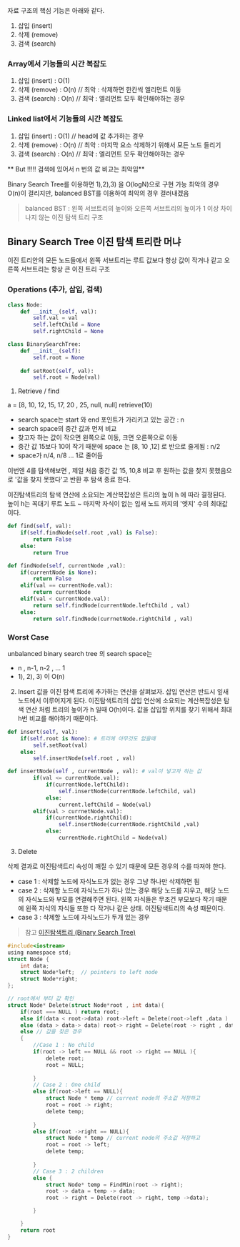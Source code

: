 자료 구조의 핵심 기능은 아래와 같다. 
1) 삽입 (insert)
2) 삭제 (remove)
3) 검색 (search)

### Array에서 기능들의 시간 복잡도 
1) 삽입 (insert) : O(1) 
2) 삭제 (remove) : O(n) // 최악 : 삭제하면 한칸씩 엘리먼트 이동
3) 검색 (search) : O(n) // 최악 : 엘리먼트 모두 확인해야하는 경우

### Linked list에서 기능들의 시간 복잡도 
1) 삽입 (insert) : O(1) // head에 값 추가하는 경우
2) 삭제 (remove) : O(n) // 최악 : 마지막 요소 삭제하기 위해서 모든 노드 들리기
3) 검색 (search) : O(n) // 최악 : 엘리먼트 모두 확인해야하는 경우

** But !!!!! 검색에 있어서 n 번의 값 비교는 최악임** 

Binary Search Tree를 이용하면 1),2),3) 을 O(logN)으로 구현 가능
최악의 경우 O(n)이 걸리지만, balanced BST를 이용하여 최악의 경우 걸러내겠음 
> balanced BST : 왼쪽 서브트리의 높이와 오른쪽 서브트리의 높이가 1 이상 차이나지 않는 이진 탐색 트리 구조 

## Binary Search Tree 이진 탐색 트리란 머냐

이진 트리안의 모든 노드들에서 왼쪽 서브트리는 루트 값보다 항상 값이 작거나 같고 오른쪽 서브트리는 항상 큰 이진 트리 구조

### Operations (추가, 삽입, 검색)

```py
class Node:
    def __init__(self, val):
        self.val = val
        self.leftChild = None
        self.rightChild = None

class BinarySearchTree:
    def __init__(self):
        self.root = None
    
    def setRoot(self, val):
        self.root = Node(val)
```


1) Retrieve / find

a = [8, 10, 12, 15, 17, 20 , 25, null, null]
retrieve(10)
- search space는 start 와 end 포인트가 가리키고 있는 공간 : n
- search space의 중간 값과 먼저 비교 
- 찾고자 하는 값이 작으면 왼쪽으로 이동, 크면 오른쪽으로 이동
- 중간 값 15보다 10이 작기 때문에 space 는 [8, 10 ,12] 로 반으로 줄게됨 : n/2
- space가 n/4, n/8 ... 1로 줄어듬

이번엔 4를 탐색해보면 , 제일 처음 중간 값 15, 10,8 비교 후 원하는 값을 찾지 못했음으로 '값을 찾지 못했다'고 반환 후 탐색 종료 한다. 

이진탐색트리의 탐색 연산에 소요되는 계산복잡성은 트리의 높이 h 에 따라 결정된다. 
높이 h는 꼭대기 루트 노드 ~ 마지막 자식이 없는 입새 노드 까지의 '엣지' 수의 최대값이다. 

```py
def find(self, val):
    if(self.findNode(self.root ,val) is False):
        return False
    else:
        return True

def findNode(self, currentNode ,val):
    if(currentNode is None):
        return False
    elif(val == currentNode.val):
        return currentNode
    elif(val < currentNode.val):
        return self.findNode(currentNode.leftChild , val)
    else:
        return self.findNode(currnetNode.rightChild , val)
```

### Worst Case
unbalanced binary search tree 의 search space는 
- n , n-1, n-2 , ... 1
- 1), 2), 3) 이 O(n)

2) Insert
값을 이진 탐색 트리에 추가하는 연산을 살펴보자. 삽입 연산은 반드시 잎새노드에서 이루어지게 된다. 
이진탐색트리의 삽입 연산에 소요되는 계산복잡성은 탐색 연산 처럼 트리의 높이가 h 일때 O(h)이다. 값을 삽입할 위치를 찾기 위해서 최대 h번 비교를 해야하기 때문이다. 

```py
def insert(self, val):
    if(self.root is None): # 트리에 아무것도 없을때
        self.setRoot(val) 
    else:
        self.insertNode(self.root , val)

def insertNode(self , currentNode , val): # val이 넣고자 하는 값
        if(val <= currentNode.val):
            if(currentNode.leftChild):
                self.insertNode(currentNode.leftChild, val)
            else:
                current.leftChild = Node(val)
        elif(val > currnetNode.val):
            if(currentNode.rightChild):
                self.insertNode(currentNode.rightChild ,val)
            else: 
                currentNode.rightChild = Node(val)
```

3) Delete 

삭제 결과로 이진탐색트리 속성이 깨질 수 있기 때문에 모든 경우의 수를 따져야 한다. 
- case 1 : 삭제할 노드에 자식노드가 없는 경우 
그냥 하나만 삭제하면 됨 
- case 2 : 삭제할 노드에 자식노드가 하나 있는 경우
해당 노드를 지우고, 해당 노드의 자식노드와 부모를 연결해주면 된다. 왼쪽 자식들은 무조건 부모보다 작기 때문에 왼쪽 자식의 자식들 또한 다 작거나 같은 상태. 이진탐색트리의 속성 때문이다. 
- case 3 : 삭제할 노드에 자식노드가 두개 있는 경우 

> 참고 
[이진탐색트리 (Binary Search Tree)](https://ratsgo.github.io/data%20structure&algorithm/2017/10/22/bst/)

```c
#include<iostream>
using namespace std;
struct Node {
    int data;
    struct Node*left;  // pointers to left node
    struct Node*right;
};

// root에서 부터 값 확인 
struct Node* Delete(struct Node*root , int data){
    if(root === NULL ) return root;
    else if(data < root->data) root->left = Delete(root->left ,data )
    else (data > data-> data) root-> right = Delete(root -> right , data)
    else // 값을 찾은 경우
    {   
        //Case 1 : No child
        if(root -> left == NULL && root -> right == NULL ){
            delete root;
            root = NULL;
            
        }
        // Case 2 : One child
        else if(root->left == NULL){
            struct Node * temp // current node의 주소값 저장하고 
            root = root -> right;
            delete temp; 
            
        }
        else if(root ->right == NULL){
            struct Node * temp // current node의 주소값 저장하고 
            root = root -> left;
            delete temp; 
            
        }
        // Case 3 : 2 children
        else {
            struct Node* temp = FindMin(root -> right);
            root -> data = temp -> data;
            root -> right = Delete(root -> right, temp ->data);

        }

    }
    return root
}
```